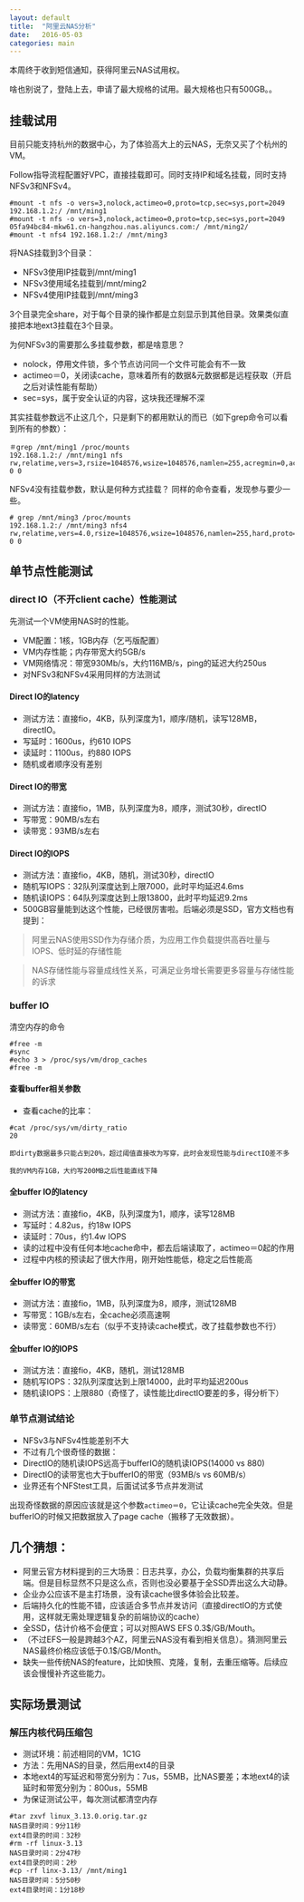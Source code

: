 ```yaml
---
layout: default
title:  "阿里云NAS分析"
date:   2016-05-03
categories: main
---
```


本周终于收到短信通知，获得阿里云NAS试用权。

啥也别说了，登陆上去，申请了最大规格的试用。最大规格也只有500GB。。

## 挂载试用

目前只能支持杭州的数据中心，为了体验高大上的云NAS，无奈又买了个杭州的VM。

Follow指导流程配置好VPC，直接挂载即可。同时支持IP和域名挂载，同时支持NFSv3和NFSv4。

```
#mount -t nfs -o vers=3,nolock,actimeo=0,proto=tcp,sec=sys,port=2049 192.168.1.2:/ /mnt/ming1
#mount -t nfs -o vers=3,nolock,actimeo=0,proto=tcp,sec=sys,port=2049 05fa94bc84-mkw61.cn-hangzhou.nas.aliyuncs.com:/ /mnt/ming2/
#mount -t nfs4 192.168.1.2:/ /mnt/ming3
```

将NAS挂载到3个目录：

- NFSv3使用IP挂载到/mnt/ming1
- NFSv3使用域名挂载到/mnt/ming2
- NFSv4使用IP挂载到/mnt/ming3

3个目录完全share，对于每个目录的操作都是立刻显示到其他目录。效果类似直接把本地ext3挂载在3个目录。

为何NFSv3的需要那么多挂载参数，都是啥意思？

- nolock，停用文件锁，多个节点访问同一个文件可能会有不一致
- actimeo＝0，关闭读cache，意味着所有的数据&元数据都是远程获取（开启之后对读性能有帮助）
- sec=sys，属于安全认证的内容，这块我还理解不深

其实挂载参数远不止这几个，只是剩下的都用默认的而已（如下grep命令可以看到所有的参数）：
```
＃grep /mnt/ming1 /proc/mounts
192.168.1.2:/ /mnt/ming1 nfs rw,relatime,vers=3,rsize=1048576,wsize=1048576,namlen=255,acregmin=0,acregmax=0,acdirmin=0,acdirmax=0,hard,nolock,proto=tcp,port=2049,timeo=600,retrans=2,sec=sys,mountaddr=192.168.1.2,mountvers=3,mountport=4002,mountproto=tcp,local_lock=all,addr=192.168.1.2 0 0
```

NFSv4没有挂载参数，默认是何种方式挂载？
同样的命令查看，发现参与要少一些。

```
# grep /mnt/ming3 /proc/mounts
192.168.1.2:/ /mnt/ming3 nfs4 rw,relatime,vers=4.0,rsize=1048576,wsize=1048576,namlen=255,hard,proto=tcp,timeo=600,retrans=2,sec=sys,clientaddr=192.168.1.1,local_lock=none,addr=192.168.1.2 0 0
```

## 单节点性能测试

### direct IO（不开client cache）性能测试
先测试一个VM使用NAS时的性能。

- VM配置：1核，1GB内存（乞丐版配置）
- VM内存性能；内存带宽大约5GB/s
- VM网络情况：带宽930Mb/s，大约116MB/s，ping的延迟大约250us
- 对NFSv3和NFSv4采用同样的方法测试

#### Direct IO的latency
- 测试方法：直接fio，4KB，队列深度为1，顺序/随机，读写128MB，directIO。
 - 写延时：1600us，约610 IOPS
 - 读延时：1100us，约880 IOPS
 - 随机或者顺序没有差别

#### Direct IO的带宽
- 测试方法：直接fio，1MB，队列深度为8，顺序，测试30秒，directIO
 - 写带宽：90MB/s左右
 - 读带宽：93MB/s左右

#### Direct IO的IOPS
- 测试方法：直接fio，4KB，随机，测试30秒，directIO
 - 随机写IOPS：32队列深度达到上限7000，此时平均延迟4.6ms
 - 随机读IOPS：64队列深度达到上限13800，此时平均延迟9.2ms
 - 500GB容量能到达这个性能，已经很厉害啦。后端必须是SSD，官方文档也有提到：

>阿里云NAS使用SSD作为存储介质，为应用工作负载提供高吞吐量与IOPS、低时延的存储性能

>NAS存储性能与容量成线性关系，可满足业务增长需要更多容量与存储性能的诉求

### buffer IO 

清空内存的命令
```
#free -m
#sync
#echo 3 > /proc/sys/vm/drop_caches
#free -m
```

#### 查看buffer相关参数

- 查看cache的比率：

```
#cat /proc/sys/vm/dirty_ratio
20

即dirty数据最多只能占到20%，超过阈值直接改为写穿，此时会发现性能与directIO差不多

我的VM内存1GB，大约写200MB之后性能直线下降
```

#### 全buffer IO的latency
- 测试方法：直接fio，4KB，队列深度为1，顺序，读写128MB
 - 写延时：4.82us，约18w IOPS
 - 读延时：70us，约1.4w IOPS
 - 读的过程中没有任何本地cache命中，都去后端读取了，actimeo＝0起的作用
 - 过程中内核的预读起了很大作用，刚开始性能低，稳定之后性能高

#### 全buffer IO的带宽
- 测试方法：直接fio，1MB，队列深度为8，顺序，测试128MB
 - 写带宽：1GB/s左右，全cache必须高速啊 
 - 读带宽：60MB/s左右（似乎不支持读cache模式，改了挂载参数也不行）
 
#### 全buffer IO的IOPS
- 测试方法：直接fio，4KB，随机，测试128MB
 - 随机写IOPS：32队列深度达到上限14000，此时平均延迟200us
 - 随机读IOPS：上限880（奇怪了，读性能比directIO要差的多，得分析下）

### 单节点测试结论
- NFSv3与NFSv4性能差别不大
- 不过有几个很奇怪的数据：
 - DirectIO的随机读IOPS远高于bufferIO的随机读IOPS(14000 vs 880)
 - DirectIO的读带宽也大于bufferIO的带宽（93MB/s vs 60MB/s）
 - 业界还有个NFStest工具，后面试试多节点并发测试

出现奇怪数据的原因应该就是这个参数`actimeo＝0`，它让读cache完全失效。但是bufferIO的时候又把数据放入了page cache（搬移了无效数据）。

## 几个猜想：
- 阿里云官方材料提到的三大场景：日志共享，办公，负载均衡集群的共享后端。但是目标显然不只是这么点，否则也没必要基于全SSD弄出这么大动静。
- 企业办公应该不是主打场景，没有读cache很多体验会比较差。
- 后端持久化的性能不错，应该适合多节点并发访问（直接directIO的方式使用，这样就无需处理逻辑复杂的前端协议的cache）
- 全SSD，估计价格不会便宜；可以对照AWS EFS 0.3$/GB/Mouth。
- （不过EFS一般是跨越3个AZ，阿里云NAS没有看到相关信息）。猜测阿里云NAS最终价格应该低于0.1$/GB/Month。
- 缺失一些传统NAS的feature，比如快照、克隆，复制，去重压缩等。后续应该会慢慢补齐这些能力。

## 实际场景测试
###  解压内核代码压缩包
-  测试环境：前述相同的VM，1C1G
-  方法：先用NAS的目录，然后用ext4的目录
-  本地ext4的写延迟和带宽分别为：7us，55MB，比NAS要差；本地ext4的读延时和带宽分别为：800us，55MB
-  为保证测试公平，每次测试都清空内存
```
#tar zxvf linux_3.13.0.orig.tar.gz
NAS目录时间：9分11秒
ext4目录的时间：32秒
#rm -rf linux-3.13
NAS目录时间：2分47秒
ext4目录的时间：2秒
#cp -rf linx-3.13/ /mnt/ming1
NAS目录时间：5分50秒
ext4目录时间：1分18秒
```

